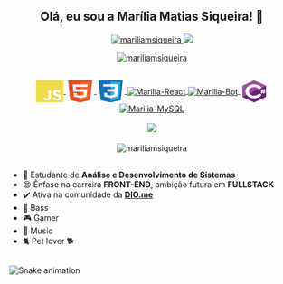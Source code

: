 <div align="center"> <h2>Olá, eu sou a Marília Matias Siqueira! 👋</h2></div>

<div align="center">
  <a href="https://github.com/MariliaMSiqueira">
  <img height="165em" src="https://github-readme-stats.vercel.app/api?username=mariliamsiqueira&show_icons=true&theme=midnight-purple&count_private=true&locale=en" alt="mariliamsiqueira" />
    <img height="165em" src="https://github-readme-stats.vercel.app/api/top-langs/?username=mariliamsiqueira&layout=compact&langs_count=7&theme=midnight-purple"/>
    
<p><img align="center" src="https://github-readme-streak-stats.herokuapp.com/?user=mariliamsiqueira" alt="mariliamsiqueira" /></p>
  </a>
</div>
  
<div align="center">
  <a href="https://github.com/MariliaMSiqueira"><br>
  <img align="center" alt="Marilia-Js" height="40" width="50" src="https://raw.githubusercontent.com/devicons/devicon/master/icons/javascript/javascript-plain.svg">
  <img align="center" alt="Marilia-HTML" height="40" width="50" src="https://raw.githubusercontent.com/devicons/devicon/master/icons/html5/html5-original.svg">
  <img align="center" alt="Marilia-CSS" height="40" width="50" src="https://raw.githubusercontent.com/devicons/devicon/master/icons/css3/css3-original.svg">
  <img align="center" alt="Marilia-React" height="40" width="50" src="https://cdn.jsdelivr.net/gh/devicons/devicon/icons/react/react-original.svg" />
  <img align="center" alt="Marilia-Bot" height="40" width="50" src="https://cdn.jsdelivr.net/gh/devicons/devicon/icons/bootstrap/bootstrap-plain.svg" />
  <img align="center" alt="Marilia-Csharp" height="40" width="50" src="https://raw.githubusercontent.com/devicons/devicon/master/icons/csharp/csharp-original.svg">
  <img align="center" alt="Marilia-MySQL" height="40" width="50"src="https://cdn.jsdelivr.net/gh/devicons/devicon/icons/mysql/mysql-original.svg" />
  </a>
</div> <br>
<div align="center">
  <a href="https://br.linkedin.com/in/mar%C3%ADlia-matias-siqueira-b2480a219" target="_blank"><img src="https://img.shields.io/badge/-LinkedIn-%230077B5?style=for-the-badge&logo=linkedin&logoColor=white" target="_blank"></a><br><br>
  <img src="https://komarev.com/ghpvc/?username=mariliamsiqueira&label=Profile%20views&color=0e75b6&style=flat" alt="mariliamsiqueira" />
 </div>

##

- 📖 Estudante de <strong>Análise e Desenvolvimento de Sistemas</strong>
- 😍 Ênfase na carreira <strong>FRONT-END</strong>, ambição futura em <strong>FULLSTACK</strong>
- ✔️ Ativa na comunidade da <a href="https://web.dio.me/users/mariliamatiassiqueira?tab=achievements"><strong>DIO.me</strong></a>
- 🎸 Bass
- 🎮 Gamer 
- 🎼 Music 
- 🐈 Pet lover 🐕 
 
##
  

  ![Snake animation](https://github.com/mariliamsiqueira/mariliamsiqueira/blob/output/github-contribution-grid-snake.svg)

